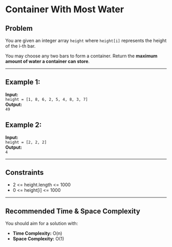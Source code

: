 # Container With Most Water

## Problem

You are given an integer array `height` where `height[i]` represents the height of the i-th bar.

You may choose any two bars to form a container. Return the **maximum amount of water a container can store**.

---

## Example 1:

**Input:**  
`height = [1, 8, 6, 2, 5, 4, 8, 3, 7]`  
**Output:**  
`49`

## Example 2:

**Input:**  
`height = [2, 2, 2]`  
**Output:**  
`4`

---

## Constraints

- 2 <= height.length <= 1000  
- 0 <= height[i] <= 1000

---

## Recommended Time & Space Complexity

You should aim for a solution with:

- **Time Complexity:** O(n)  
- **Space Complexity:** O(1)
